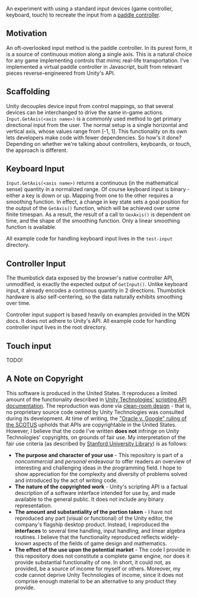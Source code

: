 An experiment with using a standard input devices (game controller, keyboard, touch) to recreate the input from a [paddle controller](https://en.wikipedia.org/wiki/Paddle_%28game_controller%29).

## Motivation

An oft-overlooked input method is the paddle controller.
In its purest form, it is a source of continuous motion along a single axis.
This is a natural choice for any game implementing controls that mimic real-life transportation.
I've implemented a virtual paddle controller in Javascript, built from relevant pieces reverse-engineered from Unity's API.

## Scaffolding

Unity decouples device input from control mappings, so that several devices can be interchanged to drive the same in-game actions.
`Input.GetAxis(<axis name>)` is a commonly used method to get primary directional input from the user.
The normal setup is a single horizontal and vertical axis, whose values range from [-1, 1].
This functionality on its own lets developers make code with fewer dependencies.
So how's it done?
Depending on whether we're talking about controllers, keyboards, or touch, the approach is different.

## Keyboard Input

`Input.GetAxis(<axis name>)` returns a continuous (in the mathematical sense) quantity in a normalized range.
Of course keyboard input is binary - either a key is down or up.
Mapping from one to the other requires a smoothing function.
In effect, a change in key state sets a goal position for the output of the `GetAxis()` function, which will be achieved over some finite timespan.
As a result, the result of a call to `GexAxis()` is dependent on time, and the shape of the smoothing function.
Only a linear smoothing function is available.

All example code for handling keyboard input lives in the `test-input` directory.

## Controller Input

The thumbstick data exposed by the browser's native controller API, unmodified, is exactly the expected output of `GetInput()`.
Unlike keyboard input, it already encodes a continous quantity in 2 directions.
Thumbstick hardware is also self-centering, so the data naturally exhibits smoothing over time.

Controller input support is based heavily on examples provided in the MDN docs.
It does not adhere to Unity's API.
All example code for handling controller input lives in the root directory.

## Touch input

TODO!

## A Note on Copyright

This software is produced in the United States.
It reproduces a limited amount of the functionality described in [Unity Technologies'](http://unity3d.com/public-relations) [scripting API documentation](http://docs.unity3d.com/ScriptReference/index.html).
The reproduction was done via [clean-room design](https://en.wikipedia.org/wiki/Clean_room_design) - that is, no proprietary source code owned by Unity Technologies was consulted during its development.
At time of writing, the ["Oracle v. Google" ruling of the SCOTUS](https://www.eff.org/cases/oracle-v-google) upholds that APIs are copyrightable in the United States.
However, I believe that the code I've written **does not** infringe on Unity Technologies' copyrights, on grounds of fair use.
My interpretation of the fair use criteria (as described by [Stanford University Library](http://fairuse.stanford.edu/overview/fair-use/four-factors/)) is as follows:

* **The purpose and character of your use** - This repository is part of a *noncommercial* and *personal* endeavour to offer readers an overview of interesting and challenging ideas in the programming field. I hope to show appreciation for the complexity and diversity of problems solved and introduced by the act of writing code.
* **The nature of the copyrighted work** - Unity's scripting API is a factual description of a software interface intended for use by, and made available to the general public. It does not include any binary representation.
* **The amount and substantiality of the portion taken** - I have not reproduced any part (visual or functional) of the Unity editor, the company's flagship desktop product. Instead, I reproduced the **interfaces** to several time handling, input handling, and linear algebra routines. I believe that the functionality reproduced reflects widely-known aspects of the fields of game design and mathematics.
* **The effect of the use upon the potential market** - The code I provide in this repository does not constitute a complete game engine, nor does it provide substantial functionality of one. In short, it could not, as provided, be a source of income for myself or others. Moreover, my code cannot deprive Unity Technologies of income, since it does not comprise enough material to be an alternative to any product they provide.
